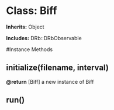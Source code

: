 # Class: Biff
**Inherits:** Object
    
**Includes:** DRb::DRbObservable
  




#Instance Methods
## initialize(filename, interval) [](#method-i-initialize)

**@return** [Biff] a new instance of Biff

## run() [](#method-i-run)

